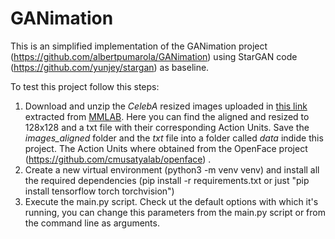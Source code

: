 # GANimation

This is an simplified implementation of the GANimation project (https://github.com/albertpumarola/GANimation) using StarGAN code (https://github.com/yunjey/stargan) as baseline.

To test this project follow this steps:
  1. Download and unzip the *CelebA* resized images uploaded in [this link](https://www.dropbox.com/sh/mx3g9tggzl1kcd1/AAAueOQPKv3i9OJHRVCQEGcZa?dl=0) extracted from [MMLAB](http://mmlab.ie.cuhk.edu.hk/projects/CelebA.html). Here you can find the aligned and resized to 128x128 and a txt file with their corresponding Action Units. Save the *images_aligned* folder and the *txt* file into a folder called *data* indide this project. The Action Units where obtained from the OpenFace project (https://github.com/cmusatyalab/openface) .
  2. Create a new virtual environment (python3 -m venv venv) and install all the required dependencies (pip install -r requirements.txt or just "pip install tensorflow torch torchvision")
  3. Execute the main.py script. Check ut the default options with which it's running, you can change this parameters from the main.py script or from the command line as arguments.

